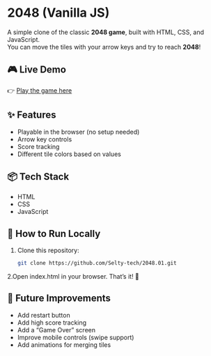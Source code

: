 # 2048 (Vanilla JS)

A simple clone of the classic **2048 game**, built with HTML, CSS, and JavaScript.  
You can move the tiles with your arrow keys and try to reach **2048**!

## 🎮 Live Demo
👉 [Play the game here](https://selty-tech.github.io/2048.01/)

## ✨ Features
- Playable in the browser (no setup needed)
- Arrow key controls
- Score tracking
- Different tile colors based on values

## 📦 Tech Stack
- HTML
- CSS
- JavaScript

## 🚀 How to Run Locally
1. Clone this repository:  
   ```bash
   git clone https://github.com/Selty-tech/2048.01.git
2.Open index.html in your browser.
That’s it! 🎉


## 🧭 Future Improvements
- Add restart button  
- Add high score tracking  
- Add a “Game Over” screen  
- Improve mobile controls (swipe support)  
- Add animations for merging tiles  

